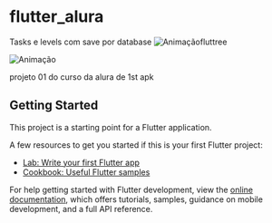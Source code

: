 # flutter_alura

Tasks e levels com save por database
![Animaçãofluttree](https://github.com/VitoorMF/flutter_alura_todolist/assets/124313720/64bc2634-d103-4b50-ae80-c8178407cf35)










![Animação](https://github.com/VitoorMF/flutter_alura_todolist/assets/124313720/afed2c9b-7512-4f4e-abdc-0a15b15bdbfa)

projeto 01 do curso da alura de 1st apk


## Getting Started

This project is a starting point for a Flutter application.

A few resources to get you started if this is your first Flutter project:

- [Lab: Write your first Flutter app](https://docs.flutter.dev/get-started/codelab)
- [Cookbook: Useful Flutter samples](https://docs.flutter.dev/cookbook)

For help getting started with Flutter development, view the
[online documentation](https://docs.flutter.dev/), which offers tutorials,
samples, guidance on mobile development, and a full API reference.
